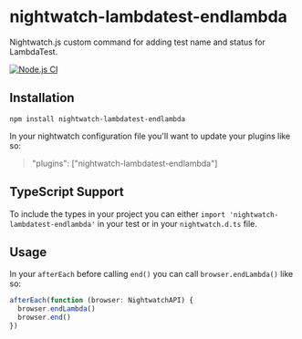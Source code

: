 # nightwatch-lambdatest-endlambda

Nightwatch.js custom command for adding test name and status for LambdaTest.

[![Node.js CI](https://github.com/simonwang384/nightwatch-lambdatest-endlambda/actions/workflows/main.yml/badge.svg)](https://github.com/simonwang384/nightwatch-lambdatest-endlambda/actions/workflows/main.yml)

## Installation

`npm install nightwatch-lambdatest-endlambda`

In your nightwatch configuration file you'll want to update your plugins like so:

> "plugins": ["nightwatch-lambdatest-endlambda"]

## TypeScript Support

To include the types in your project you can either `import 'nightwatch-lambdatest-endlambda'` in your test or in your `nightwatch.d.ts` file.

## Usage

In your `afterEach` before calling `end()` you can call `browser.endLambda()` like so:

```ts
afterEach(function (browser: NightwatchAPI) {
  browser.endLambda()
  browser.end()
})
```

